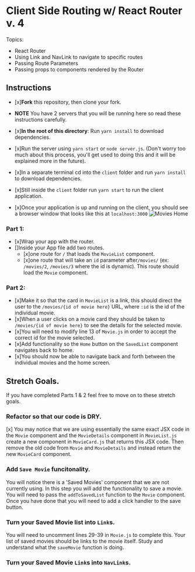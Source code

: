 # Client Side Routing w/ React Router v. 4

Topics:

* React Router
* Using Link and NavLink to navigate to specific routes
* Passing Route Parameters
* Passing props to components rendered by the Router

## Instructions

* [x]**Fork** this repository, then clone your fork.
* **NOTE** You have 2 servers that you will be running here so read these instructions carefully.
* [x]**In the root of this directory**: Run `yarn install` to download dependencies.
* [x]Run the server using `yarn start` or `node server.js`. (Don't worry too much about this process, you'll get used to doing this and it will be explained more in the future).
* [x]In a separate terminal cd into the `client` folder and run `yarn install` to download dependencies.
* [x]Still inside the `client` folder run `yarn start` to run the client application.

* [x]Once your application is up and running on the client, you should see a browser window that looks like this at `localhost:3000`
  ![Movies Home](https://ibin.co/3xhmmHVl9BKF.png)

### Part 1:

* [x]Wrap your app with the router.
* []Inside your App file add two routes.
  * [x]one route for `/` that loads the `MovieList` component.
  * [x]one route that will take an `id` parameter after`/movies/` (ex: `/movies/2`, `/movies/3` where the id is dynamic). This route should load the `Movie` component.

### Part 2:

* [x]Make it so that the card in `MovieList` is a link, this should direct the user to the `/movies/{id of movie here}` URL, where `:id` is the id of the individual movie.
* [x]When a user clicks on a movie card they should be taken to `/movies/{id of movie here}` to see the details for the selected movie.
* [x]You will need to modify line 13 of `Movie.js` in order to accept the correct id for the movie selected.
* [x]Add functionality so the `Home` button on the `SavedList` component navigates back to home.
* [x]You should now be able to navigate back and forth between the individual movies and the home screen.

## Stretch Goals.

If you have completed Parts 1 & 2 feel free to move on to these stretch goals.

### Refactor so that our code is DRY.

[x] You may notice that we are using essentially the same exact JSX code in the `Movie` component and the `MovieDetails` component in `MovieList.js` create a new component in `MovieCard.js` that returns this JSX code. Then remove the old code from `Movie` and `MovieDetails` and instead return the new `MovieCard` component.

### Add `Save Movie` funcitonality.

You will notice there is a 'Saved Movies' component that we are not currently using. In this step you will add the functionality to save a movie. You will need to pass the `addToSavedList` function to the `Movie` component. Once you have done that you will need to add a click handler to the save button.

### Turn your Saved Movie list into `Link`s.

You will need to uncomment lines 29-39 in `Movie.js` to complete this. Your list of saved movies should be links to the movie itself. Study and understand what the `saveMovie` function is doing.

### Turn your Saved Movie `Link`s into `NavLink`s.
